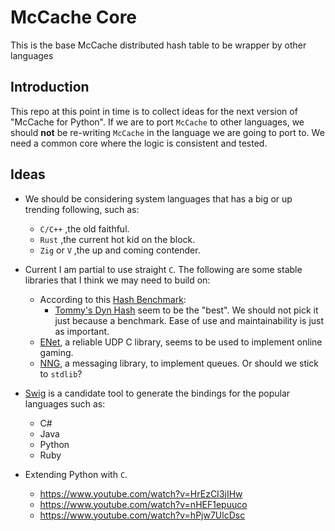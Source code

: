# McCache Core
This is the base McCache distributed hash table to be wrapper by other languages

## Introduction
This repo at this point in time is to collect ideas for the next version of "McCache for Python".  If we are to port `McCache` to other languages, we should **not** be re-writing `McCache` in the language we are going to port to.  We need a common core where the logic is consistent and tested.

## Ideas
* We should be considering system languages that has a big or up trending following, such as:
  * `C/C++` ,the old faithful.
  * `Rust` ,the current hot kid on the block.
  * `Zig` or `V` ,the up and coming contender.

* Current I am partial to use straight `C`.  The following are some stable libraries that I think we may need to build on:
  * According to this [Hash Benchmark](https://github.com/andremedeiros/hash_benchmark):
    * [Tommy's Dyn Hash](https://www.tommyds.it/doc/tommyhashdyn_8h) seem to be the "best".  We should not pick it just because a benchmark.  Ease of use and maintainability is just as important.
  * [ENet](https://www.npmjs.com/package/enet.c/v/1.4.6?activeTab=readme), a reliable UDP C library, seems to be used to implement online gaming.
  * [NNG](https://github.com/nanomsg/nng), a messaging library, to implement queues.  Or should we stick to `stdlib`?
* [Swig](https://www.swig.org/) is a candidate tool to generate the bindings for the popular languages such as:
  * C#
  * Java
  * Python
  * Ruby
* Extending Python with `C`.
  * https://www.youtube.com/watch?v=HrEzCI3jIHw
  * https://www.youtube.com/watch?v=nHEF1epuuco
  * https://www.youtube.com/watch?v=hPjw7UlcDsc
